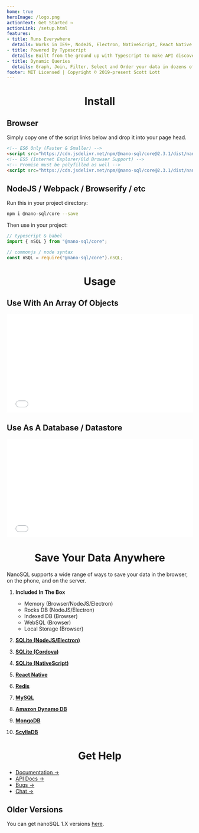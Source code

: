 ```yaml
---
home: true
heroImage: /logo.png
actionText: Get Started →
actionLink: /setup.html
features:
- title: Runs Everywhere
  details: Works in IE9+, NodeJS, Electron, NativeScript, React Native and everywhere else javascript does.
- title: Powered By Typescript
  details: Built from the ground up with Typescript to make API discovery and usage a brease.
- title: Dynamic Queries
  details: Graph, Join, Filter, Select and Order your data in dozens of ways.
footer: MIT Licensed | Copyright © 2019-present Scott Lott
---
```


<center>
<h1>Install</h1>
</center>

## Browser
Simply copy one of the script links below and drop it into your page head.
```html
<!-- ES6 Only (Faster & Smaller) -->
<script src="https://cdn.jsdelivr.net/npm/@nano-sql/core@2.3.1/dist/nano-sql.min.js" integrity="sha256-xF/5h1OzPDORkPG8P5/72vQpPY6agXsmKi+nUiWprfA=" crossorigin="anonymous"></script>
<!-- ES5 (Internet Explorer/Old Browser Support) -->
<!-- Promise must be polyfilled as well -->
<script src="https://cdn.jsdelivr.net/npm/@nano-sql/core@2.3.1/dist/nano-sql.min.es5.js" integrity="sha256-Va2BAfhMVkNFKsQX/i/VW7F7Eh3A7x3vvIOmqFIi01Y=" crossorigin="anonymous"></script>
```

## NodeJS / Webpack / Browserify / etc
Run this in your project directory:
```sh
npm i @nano-sql/core --save
```

Then use in your project:
```ts
// typescript & babel
import { nSQL } from "@nano-sql/core";

// commonjs / node syntax
const nSQL = require("@nano-sql/core").nSQL;
```

<center>
<h1>Usage</h1>
</center>

## Use With An Array Of Objects

<iframe height="265" style="width: 100%;" scrolling="no" title="nanoSQL2 Example 1" src="//codepen.io/clicksimply/embed/KEEBQR/?height=265&theme-id=0&default-tab=js,result" frameborder="no" allowtransparency="true" allowfullscreen="true">
  See the Pen <a href='https://codepen.io/clicksimply/pen/KEEBQR/'>nanoSQL2 Example 1</a> by Scott Lott
  (<a href='https://codepen.io/clicksimply'>@clicksimply</a>) on <a href='https://codepen.io'>CodePen</a>.
</iframe>

## Use As A Database / Datastore

<iframe height="265" style="width: 100%;" scrolling="no" title="nanoSQL2 Example 2" src="//codepen.io/clicksimply/embed/EMMppB/?height=265&theme-id=0&default-tab=js,result" frameborder="no" allowtransparency="true" allowfullscreen="true">
  See the Pen <a href='https://codepen.io/clicksimply/pen/EMMppB/'>nanoSQL2 Example 2</a> by Scott Lott
  (<a href='https://codepen.io/clicksimply'>@clicksimply</a>) on <a href='https://codepen.io'>CodePen</a>.
</iframe>

<center>
<h1>Save Your Data Anywhere</h1>
</center>
NanoSQL supports a wide range of ways to save your data in the browser, on the phone, and on the server.

1. **Included In The Box**
    - Memory (Browser/NodeJS/Electron)
    - Rocks DB (NodeJS/Electron)
    - Indexed DB (Browser)
    - WebSQL (Browser)
    - Local Storage (Browser)

2. **[SQLite (NodeJS/Electron)](https://www.npmjs.com/package/@nano-sql/adapter-sqlite)**
3. **[SQLite (Cordova)](https://www.npmjs.com/package/@nano-sql/adapter-sqlite-cordova)**
3. **[SQLite (NativeScript)](https://www.npmjs.com/package/@nano-sql/adapter-sqlite-nativescript)**
4. **[React Native](https://www.npmjs.com/package/@nano-sql/adapter-react-native)**
5. **[Redis](https://www.npmjs.com/package/@nano-sql/adapter-redis)**
6. **[MySQL](https://www.npmjs.com/package/@nano-sql/adapter-mysql)**
7. **[Amazon Dynamo DB](https://www.npmjs.com/package/@nano-sql/adapter-dynamo)**
8. **[MongoDB](https://www.npmjs.com/package/@nano-sql/adapter-mongo)**
9. **[ScyllaDB](https://www.npmjs.com/package/@nano-sql/adapter-scylla)**

<center>
<h1>Get Help</h1>
</center>

- [Documentation →](/setup.html) 
- [API Docs →](https://api.nanosql.io)
- [Bugs →](https://github.com/ClickSimply/Nano-SQL/issues) 
- [Chat →](https://gitter.im/nano-sql/community)

## Older Versions
You can get nanoSQL 1.X versions [here](https://github.com/ClickSimply/Nano-SQL/tree/1.X/).